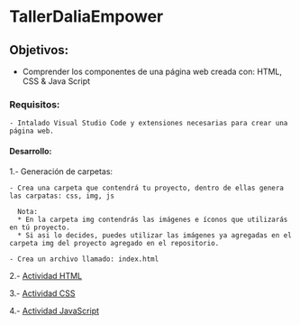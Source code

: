 # TallerDaliaEmpower

## Objetivos: 
   - Comprender los componentes de una página web creada con: HTML, CSS & Java Script

### Requisitos: 
    - Intalado Visual Studio Code y extensiones necesarias para crear una página web.
    
#### Desarrollo:

1.- Generación de carpetas:
  
    - Crea una carpeta que contendrá tu proyecto, dentro de ellas genera las carpatas: css, img, js
    
      Nota: 
      * En la carpeta img contendrás las imágenes e íconos que utilizarás en tú proyecto.
      * Si asi lo decides, puedes utilizar las imágenes ya agregadas en el carpeta img del proyecto agregado en el repositorio.
      
    - Crea un archivo llamado: index.html
    
2.- [Actividad HTML](./Actividad-HTML)

3.- [Actividad CSS](./Actividad-CSS)

4.- [Actividad JavaScript](./Actividad-JavaScript)
